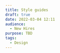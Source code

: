 ```yaml
---
title: Style guides
draft: true
date: 2022-03-04 12:11
audience:
  - New Hires
purpose: TBD
tags:
  - Design
---
```

